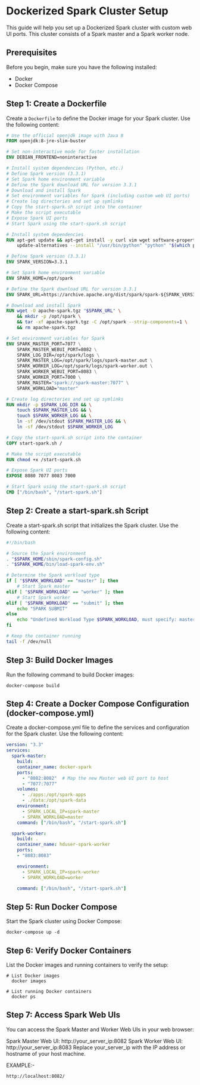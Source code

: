 # Dockerized Spark Cluster Setup

This guide will help you set up a Dockerized Spark cluster with custom web UI ports. This cluster consists of a Spark master and a Spark worker node.

## Prerequisites

Before you begin, make sure you have the following installed:

- Docker
- Docker Compose

## Step 1: Create a Dockerfile

Create a `Dockerfile` to define the Docker image for your Spark cluster. Use the following content:

```Dockerfile
# Use the official openjdk image with Java 8
FROM openjdk:8-jre-slim-buster

# Set non-interactive mode for faster installation
ENV DEBIAN_FRONTEND=noninteractive

# Install system dependencies (Python, etc.)
# Define Spark version (3.3.1)
# Set Spark home environment variable
# Define the Spark download URL for version 3.3.1
# Download and install Spark
# Set environment variables for Spark (including custom web UI ports)
# Create log directories and set up symlinks
# Copy the start-spark.sh script into the container
# Make the script executable
# Expose Spark UI ports
# Start Spark using the start-spark.sh script

# Install system dependencies
RUN apt-get update && apt-get install -y curl vim wget software-properties-common ssh net-tools ca-certificates python3 python3-pip python3-numpy python3-matplotlib python3-scipy python3-pandas python3-simpy && \
    update-alternatives --install "/usr/bin/python" "python" "$(which python3)" 1

# Define Spark version (3.3.1)
ENV SPARK_VERSION=3.3.1

# Set Spark home environment variable
ENV SPARK_HOME=/opt/spark

# Define the Spark download URL for version 3.3.1
ENV SPARK_URL=https://archive.apache.org/dist/spark/spark-${SPARK_VERSION}/spark-${SPARK_VERSION}-bin-hadoop3.tgz

# Download and install Spark
RUN wget -O apache-spark.tgz "$SPARK_URL" \
    && mkdir -p /opt/spark \
    && tar -xf apache-spark.tgz -C /opt/spark --strip-components=1 \
    && rm apache-spark.tgz

# Set environment variables for Spark
ENV SPARK_MASTER_PORT=7077 \
    SPARK_MASTER_WEBUI_PORT=8082 \
    SPARK_LOG_DIR=/opt/spark/logs \
    SPARK_MASTER_LOG=/opt/spark/logs/spark-master.out \
    SPARK_WORKER_LOG=/opt/spark/logs/spark-worker.out \
    SPARK_WORKER_WEBUI_PORT=8083 \
    SPARK_WORKER_PORT=7000 \
    SPARK_MASTER="spark://spark-master:7077" \
    SPARK_WORKLOAD="master"

# Create log directories and set up symlinks
RUN mkdir -p $SPARK_LOG_DIR && \
    touch $SPARK_MASTER_LOG && \
    touch $SPARK_WORKER_LOG && \
    ln -sf /dev/stdout $SPARK_MASTER_LOG && \
    ln -sf /dev/stdout $SPARK_WORKER_LOG

# Copy the start-spark.sh script into the container
COPY start-spark.sh /

# Make the script executable
RUN chmod +x /start-spark.sh

# Expose Spark UI ports
EXPOSE 8080 7077 8083 7000

# Start Spark using the start-spark.sh script
CMD ["/bin/bash", "/start-spark.sh"]
```

## Step 2: Create a start-spark.sh Script
Create a start-spark.sh script that initializes the Spark cluster. Use the following content:

```start-spark.sh
#!/bin/bash

# Source the Spark environment
. "$SPARK_HOME/sbin/spark-config.sh"
. "$SPARK_HOME/bin/load-spark-env.sh"

# Determine the Spark workload type
if [ "$SPARK_WORKLOAD" == "master" ]; then
    # Start Spark master
elif [ "$SPARK_WORKLOAD" == "worker" ]; then
    # Start Spark worker
elif [ "$SPARK_WORKLOAD" == "submit" ]; then
    echo "SPARK SUBMIT"
else
    echo "Undefined Workload Type $SPARK_WORKLOAD, must specify: master, worker, submit"
fi

# Keep the container running
tail -f /dev/null
```

## Step 3: Build Docker Images
Run the following command to build Docker images:

```commandline
docker-compose build
```

## Step 4: Create a Docker Compose Configuration (docker-compose.yml)
Create a docker-compose.yml file to define the services and configuration for the Spark cluster. Use the following content:

```docker-compose.yml
version: "3.3"
services:
  spark-master:
    build: .
    container_name: docker-spark
    ports:
      - "8082:8082"  # Map the new Master web UI port to host
      - "7077:7077"
    volumes:
      - ./apps:/opt/spark-apps
      - ./data:/opt/spark-data
    environment:
      - SPARK_LOCAL_IP=spark-master
      - SPARK_WORKLOAD=master
    command: ["/bin/bash", "/start-spark.sh"]

  spark-worker:
    build: .
    container_name: hduser-spark-worker
    ports:
    - "8083:8083"

    environment:
      - SPARK_LOCAL_IP=spark-worker
      - SPARK_WORKLOAD=worker

    command: ["/bin/bash", "/start-spark.sh"]
```

## Step 5: Run Docker Compose
Start the Spark cluster using Docker Compose:

```commandline
docker-compose up -d
```

## Step 6: Verify Docker Containers
List the Docker images and running containers to verify the setup:

```
# List Docker images 
  docker images

# List running Docker containers
  docker ps
```

## Step 7: Access Spark Web UIs
You can access the Spark Master and Worker Web UIs in your web browser:

Spark Master Web UI: http://your_server_ip:8082
Spark Worker Web UI: http://your_server_ip:8083
Replace your_server_ip with the IP address or hostname of your host machine.

EXAMPLE:-
```commandline
http://localhost:8082/
```

